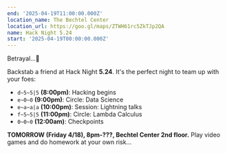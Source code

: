 ```yaml
---
end: '2025-04-19T11:00:00.000Z'
location_name: The Bechtel Center
location_url: https://goo.gl/maps/ZTWH61rc5ZkTJp2QA
name: Hack Night 5.24
start: '2025-04-19T00:00:00.000Z'
---
```


Betrayal...👹 

Backstab a friend at Hack Night **5.24**. It's the perfect night to team up with your foes:

- `d~5~5|5` **(8:00pm)**: Hacking begins
- `e~0~0` **(9:00pm)**: Circle: Data Science
- `e~a~a|a` **(10:00pm)**: Session: Lightning talks
- `f~5~5|5` **(11:00pm)**: Circle: Lambda Calculus
- `0~0~0` **(12:00am)**: Checkpoints

**TOMORROW (Friday 4/18), 8pm-???, Bechtel Center 2nd floor.** Play video games and do homework at your own risk...